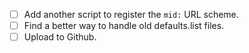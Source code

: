 - [ ] Add another script to register the `mid:` URL scheme.
- [ ] Find a better way to handle old defaults.list files.
- [ ] Upload to Github.
